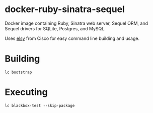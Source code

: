# docker-ruby-sinatra-sequel

Docker image containing Ruby, Sinatra web server, Sequel ORM, and Sequel drivers for SQLite, Postgres, and MySQL.

Uses [elsy](https://github.com/cisco/elsy) from Cisco for easy command line building and usage.

# Building

`lc bootstrap`

# Executing

`lc blackbox-test --skip-package`
